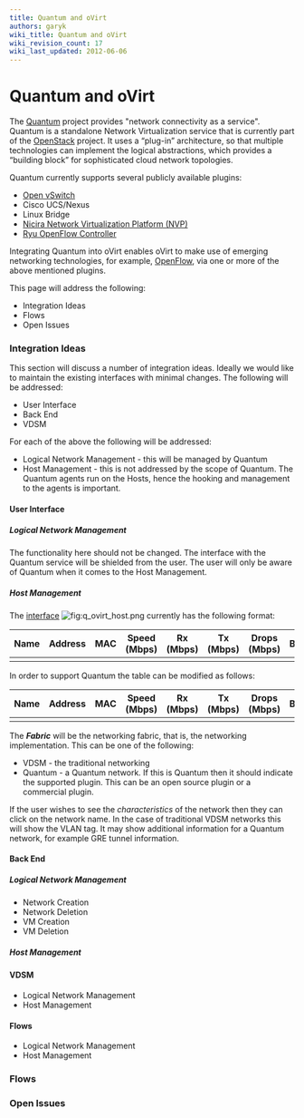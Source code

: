 ```yaml
---
title: Quantum and oVirt
authors: garyk
wiki_title: Quantum and oVirt
wiki_revision_count: 17
wiki_last_updated: 2012-06-06
---
```


# Quantum and oVirt

The [Quantum](http://wiki.openstack.org/Quantum) project provides "network connectivity as a service". Quantum is a standalone Network Virtualization service that is currently part of the [OpenStack](http://wiki.openstack.org/) project. It uses a “plug-in” architecture, so that multiple technologies can implement the logical abstractions, which provides a “building block” for sophisticated cloud network topologies.

Quantum currently supports several publicly available plugins:

*   [Open vSwitch](http://openvswitch.org/)
*   Cisco UCS/Nexus
*   Linux Bridge
*   [Nicira Network Virtualization Platform (NVP)](http://nicira.com/)
*   [Ryu OpenFlow Controller](http://www.osrg.net/ryu/using_with_openstack.html)

Integrating Quantum into oVirt enables oVirt to make use of emerging networking technologies, for example, [OpenFlow](http://www.openflow.org/), via one or more of the above mentioned plugins.

This page will address the following:

*   Integration Ideas
*   Flows
*   Open Issues

### Integration Ideas

This section will discuss a number of integration ideas. Ideally we would like to maintain the existing interfaces with minimal changes. The following will be addressed:

*   User Interface
*   Back End
*   VDSM

For each of the above the following will be addressed:

*   Logical Network Management - this will be managed by Quantum
*   Host Management - this is not addressed by the scope of Quantum. The Quantum agents run on the Hosts, hence the hooking and management to the agents is important.

#### User Interface

##### Logical Network Management

The functionality here should not be changed. The interface with the Quantum service will be shielded from the user. The user will only be aware of Quantum when it comes to the Host Management.

##### Host Management

The [interface](:Image:q_ovirt_host.png) ![](q_ovirt_host.png "fig:q_ovirt_host.png") currently has the following format:

| Name | Address | MAC | Speed (Mbps) | Rx (Mbps) | Tx (Mbps) | Drops (Mbps) | Bond | VLAN | Network Name |
|------|---------|-----|--------------|-----------|-----------|--------------|------|------|--------------|
|      |         |     |              |           |           |              |      |      |              |

In order to support Quantum the table can be modified as follows:

| Name | Address | MAC | Speed (Mbps) | Rx (Mbps) | Tx (Mbps) | Drops (Mbps) | Bond | Fabric | Network Name |
|------|---------|-----|--------------|-----------|-----------|--------------|------|--------|--------------|
|      |         |     |              |           |           |              |      |        |              |

The ***Fabric*** will be the networking fabric, that is, the networking implementation. This can be one of the following:

*   VDSM - the traditional networking
*   Quantum - a Quantum network. If this is Quantum then it should indicate the supported plugin. This can be an open source plugin or a commercial plugin.

If the user wishes to see the *characteristics* of the network then they can click on the network name. In the case of traditional VDSM networks this will show the VLAN tag. It may show additional information for a Quantum network, for example GRE tunnel information.

#### Back End

##### Logical Network Management

*   Network Creation
*   Network Deletion
*   VM Creation
*   VM Deletion

##### Host Management

#### VDSM

*   Logical Network Management
*   Host Management

#### Flows

*   Logical Network Management
*   Host Management

### Flows

### Open Issues
